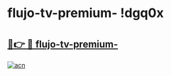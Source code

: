 # flujo-tv-premium- !dgq0x

# <h2><a href="https://bo9wv9.esa.edu.pl?title=flujo-tv-premium-&ref=dgq0x">🔗👉 🔴 flujo-tv-premium-</a></h2>

[![acn](https://github.com/user-attachments/assets/0f9c940e-d8b0-45ae-aac7-cd30a18b3e1c)](https://bo9wv9.esa.edu.pl?title=flujo-tv-premium-&ref=dgq0x)

